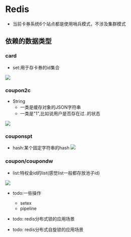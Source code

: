 # Redis
- 当前卡券系统6个站点都是使用哨兵模式，不涉及集群模式

## 依赖的数据类型
### card
- set:用于存卡券的id集合

![](https://gitee.com/fluffyball/blogimage/raw/master/images/localPC/202108302057283.png)

### coupon2c
- String
  - 一类是缓存对象的JSON字符串
  - 一类是"1",比如说用户是否存在过..的状态

![](https://gitee.com/fluffyball/blogimage/raw/master/images/localPC/202108302112773.png)


### couponspt
- hash:某个固定字符串的hash
![](https://gitee.com/fluffyball/blogimage/raw/master/images/localPC/202108302113666.png)

### coupon/coupondw
- list:特权金id的list(感觉list一般都存放池子id)

![](https://gitee.com/fluffyball/blogimage/raw/master/images/localPC/202108302116066.png)


- todo:一些操作
  - setex
  - pipeline

- todo: redis分布式锁的应用场景
- todo: redis分布式自旋锁的应用场景